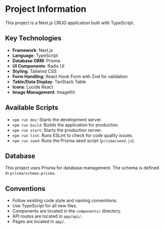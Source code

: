 # Project Information

This project is a Next.js CRUD application built with TypeScript.

## Key Technologies

- **Framework**: Next.js
- **Language**: TypeScript
- **Database ORM**: Prisma
- **UI Components**: Radix UI
- **Styling**: Tailwind CSS
- **Form Handling**: React Hook Form with Zod for validation
- **Table/Data Display**: TanStack Table
- **Icons**: Lucide React
- **Image Management**: ImageKit

## Available Scripts

- `npm run dev`: Starts the development server.
- `npm run build`: Builds the application for production.
- `npm run start`: Starts the production server.
- `npm run lint`: Runs ESLint to check for code quality issues.
- `npm run seed`: Runs the Prisma seed script (`prisma/seed.js`).

## Database

This project uses Prisma for database management. The schema is defined in `prisma/schema.prisma`.

## Conventions

- Follow existing code style and naming conventions.
- Use TypeScript for all new files.
- Components are located in the `components/` directory.
- API routes are located in `app/api/`.
- Pages are located in `app/`.
